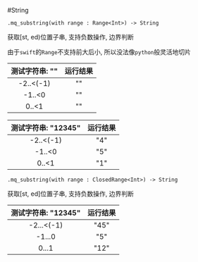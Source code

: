#String

```
.mq_substring(with range : Range<Int>) -> String
```

获取[st, ed)位置子串, 支持负数操作, 边界判断

由于`swift`的`Range`不支持前大后小, 所以没法像`python`般灵活地切片

测试字符串: "" | 运行结果
:--------:|:--:
-2..<(-1) | ""
-1..<0    | ""
0..<1		| ""

测试字符串: "12345" | 运行结果
:--------:|:--:
-2..<(-1) | "4"
-1..<0    | "5"
0..<1		| "1"

```
.mq_substring(with range : ClosedRange<Int>) -> String
```

获取[st, ed]位置子串, 支持负数操作, 边界判断

测试字符串: "12345" | 运行结果
:--------:|:--:
-2...<(-1) | "45"
-1...0    | "5"
0...1		| "12"